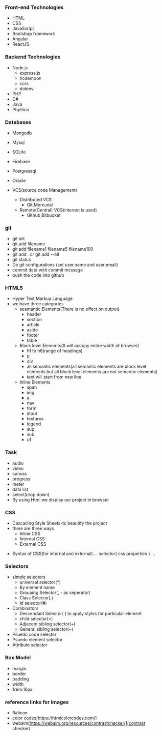 ﻿### Front-end Technologies
- HTML
- CSS
- JavaScript
- Bootstrap framework
- Angular
- ReactJS

### Backend Technologies
- Node.js
	- express.js
	- nodemoon
	- cors
	- dotenv
- PHP
- C#
- Java
- Phython

### Databases

- Mongodb
- Mysql
- SQLite
- Firebase
- Postgressql
- Oracle

- VCS(source code Management)
	- Distributed VCS
		- Git,Mercurial
	- Remote(Central) VCS(internet is used)
		- Github,Bitbucket

### git
- git init
- git add filename
- git add filename1 filename5 filename100
- git add . or git add --all
- git status
- Do git configurations (set user.name and user.email)
- commit data with commit message
- push the code into github

### HTML5

- Hyper Text Markup Language
- we have three categories
	- seamantic Elements(There is no effect on output)
		- header
		- section
		- article
		- aside
		- footer
		- table
	- Block level Elements(It will occupy entire width of browser)
		- h1 to h6(range of headings)
		- p
		- div
		- all semantic elements(all semantic elements are block level elements but all block level elements are not semantic elements)
		- text will start from new line
	- Inline Elements
		- span
		- img
		- a
		- nav
		- form
		- input
		- textarea
		- legend
		- sup
		- sub
		- u1

### Task
- audio
- video
- canvas
- progress
- meter
- data list
- select(drop down)
- By using Html we display our project in browser

### CSS
- Cascading Style Sheets-to beautify the project
- there are three ways
	- Inline CSS
	- Internal CSS
	- External CSS
+ Syntax of CSS(for internal and external)
...
selector{
	css properties
}
...
### Selectors
- simple selectors
	- universal selector(*)
	- By element name
	- Grouping Selector(, - as seperator)
	- Class Selector(.)
	- Id selector(#)
- Combinators
	 - Descendant Selector( ) to apply styles for particular element
	 - child selector(>)
	 - Adjacent sibling selector(+)
	 - General sibling selector(~)
- Psuedo code selector
- Psuedo element selector
- Attribute selector

### Box Model
- margin
- border
- padding
- width
- 1rem:16px
### reference links for images
- flaticon
- color codes[https://htmlcolorcodes.com/]
- webaim[https://webaim.org/resources/contrastchecker/](contrast checker)
